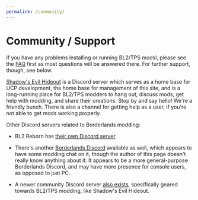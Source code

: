 ```yaml
---
permalink: /community/
---
```


# Community / Support

If you have any problems installing or running BL2/TPS modsl, please see the
[FAQ](https://bit.ly/2un6scY) first as most questions will be answered there.
For further support, though, see below.

[Shadow's Evil Hideout](https://discord.gg/0YjZxbVBS9b3bXUS) is a Discord server which
serves as a home base for UCP development, the home base for management of this site, and
is a long-running place for BL2/TPS modders to hang out, discuss mods, get help with
modding, and share their creations.  Stop by and say hello!  We're a friendly bunch.
There is also a channel for getting help as a user, if you're not able to get mods
working properly.

Other Discord servers related to Borderlands modding:

- BL2 Reborn has [their own Discord server](https://discord.gg/Rakbg5F).

- There's another [Borderlands Discord](https://discordapp.com/invite/9dYYN6Y) available
  as well, which appears to have some modding chat on it, though the author of this page
  doesn't really know anything about it.  It appears to be a more general-purpose Borderlands
  Discord, and may have more presence for console users, as opposed to just PC.

- A newer community Discord server [also exists](https://discord.gg/x5uQjE6), specifically
  geared towards BL2/TPS modding, like Shadow's Evil Hideout.
